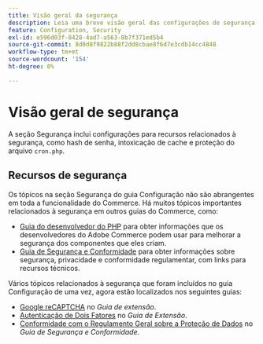 ```yaml
---
title: Visão geral da segurança
description: Leia uma breve visão geral das configurações de segurança para o aplicativo do Adobe Commerce.
feature: Configuration, Security
exl-id: e596d03f-8428-4ad7-a563-8b7f371ed5b4
source-git-commit: 8d0d8f9822b88f2dd8cbae8f6d7e3cdb14cc4848
workflow-type: tm+mt
source-wordcount: '154'
ht-degree: 0%

---
```


# Visão geral de segurança

A seção Segurança inclui configurações para recursos relacionados à segurança, como hash de senha, intoxicação de cache e proteção do arquivo `cron.php`.

## Recursos de segurança

Os tópicos na seção Segurança do guia Configuração não são abrangentes em toda a funcionalidade do Commerce. Há muitos tópicos importantes relacionados à segurança em outros guias do Commerce, como:

- [Guia do desenvolvedor do PHP](https://developer.adobe.com/commerce/php/development/security/) para obter informações que os desenvolvedores do Adobe Commerce podem usar para melhorar a segurança dos componentes que eles criam.
- [Guia de Segurança e Conformidade](https://devdocs.magento.com/security/security-and-compliance.html) para obter informações sobre segurança, privacidade e conformidade regulamentar, com links para recursos técnicos.

Vários tópicos relacionados à segurança que foram incluídos no guia Configuração de uma vez, agora estão localizados nos seguintes guias:

- [Google reCAPTCHA](https://devdocs.magento.com/guides/v2.4/security/google-recaptcha.html) no _Guia de extensão_.
- [Autenticação de Dois Fatores](https://devdocs.magento.com/guides/v2.4/security/two-factor-authentication.html) no _Guia de Extensão_.
- [Conformidade com o Regulamento Geral sobre a Proteção de Dados](https://devdocs.magento.com/compliance/privacy/gdpr.html) no _Guia de Segurança e Conformidade_.
